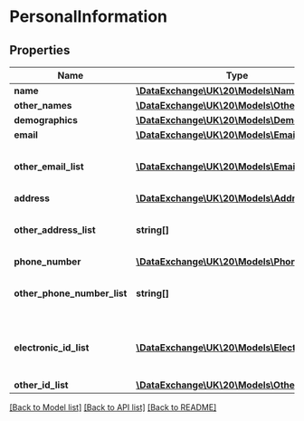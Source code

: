 # PersonalInformation

## Properties
Name | Type | Description | Notes
------------ | ------------- | ------------- | -------------
**name** | [**\DataExchange\UK\20\Models\Name**](Name.md) |  | [optional] 
**other_names** | [**\DataExchange\UK\20\Models\OtherNames**](OtherNames.md) |  | [optional] 
**demographics** | [**\DataExchange\UK\20\Models\Demographics**](Demographics.md) |  | [optional] 
**email** | [**\DataExchange\UK\20\Models\Email**](Email.md) |  | [optional] 
**other_email_list** | [**\DataExchange\UK\20\Models\Email1[]**](Email1.md) | The person&amp;#039;s other e-mail address(es). | [optional] 
**address** | [**\DataExchange\UK\20\Models\Address**](Address.md) |  | [optional] 
**other_address_list** | **string[]** | The person&amp;#039;s other address(es). | [optional] 
**phone_number** | [**\DataExchange\UK\20\Models\PhoneNumber**](PhoneNumber.md) |  | [optional] 
**other_phone_number_list** | **string[]** | The person&amp;#039;s other phone number(s). | [optional] 
**electronic_id_list** | [**\DataExchange\UK\20\Models\ElectronicId[]**](ElectronicId.md) | Electronic identifier(s) associated with this person. | [optional] 
**other_id_list** | [**\DataExchange\UK\20\Models\OtherId[]**](OtherId.md) |  | [optional] 

[[Back to Model list]](../README.md#documentation-for-models) [[Back to API list]](../README.md#documentation-for-api-endpoints) [[Back to README]](../README.md)


